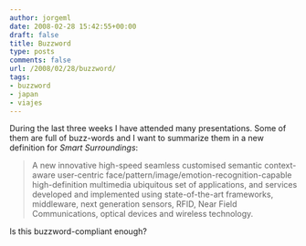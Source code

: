 ```yaml
---
author: jorgeml
date: 2008-02-28 15:42:55+00:00
draft: false
title: Buzzword
type: posts
comments: false
url: /2008/02/28/buzzword/
tags:
- buzzword
- japan
- viajes
---
```


During the last three weeks I have attended many presentations. Some of them are full of buzz-words and I want to summarize them in a new definition for _Smart Surroundings_:

> A new innovative high-speed seamless customised semantic context-aware user-centric face/pattern/image/emotion-recognition-capable high-definition multimedia ubiquitous set of applications, and services developed and implemented using state-of-the-art frameworks, middleware, next generation sensors, RFID, Near Field Communications, optical devices and wireless technology.

Is this buzzword-compliant enough?
